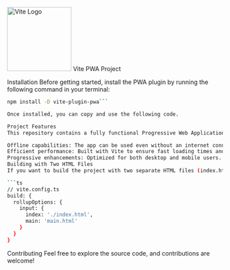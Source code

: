 <img src="https://vitejs.dev/logo.svg" alt="Vite Logo" width="150"/>
Vite PWA Project

Installation
Before getting started, install the PWA plugin by running the following command in your terminal:

```bash
npm install -D vite-plugin-pwa```

Once installed, you can copy and use the following code.

Project Features
This repository contains a fully functional Progressive Web Application (PWA) built using Vite. The application is designed to provide a fast and seamless experience with the following features:

Offline capabilities: The app can be used even without an internet connection.
Efficient performance: Built with Vite to ensure fast loading times and smooth navigation.
Progressive enhancements: Optimized for both desktop and mobile users.
Building with Two HTML Files
If you want to build the project with two separate HTML files (index.html and main.html), add the following configuration to your vite.config.ts file:

```ts 
// vite.config.ts
build: {
  rollupOptions: {
    input: {
      index: './index.html',
      main: 'main.html'
    }
  }
} 
```
Contributing
Feel free to explore the source code, and contributions are welcome!
